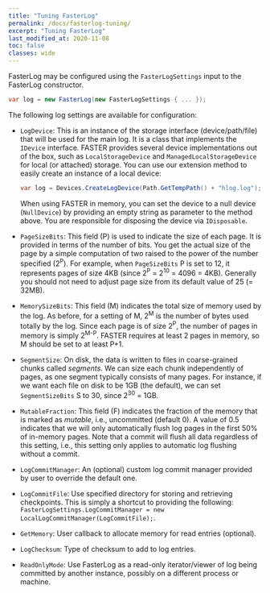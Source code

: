 ```yaml
---
title: "Tuning FasterLog"
permalink: /docs/fasterlog-tuning/
excerpt: "Tuning FasterLog"
last_modified_at: 2020-11-08
toc: false
classes: wide
---
```


FasterLog may be configured using the `FasterLogSettings` input to the FasterLog constructor.

```cs
var log = new FasterLog(new FasterLogSettings { ... });
```

The following log settings are available for configuration:

* `LogDevice`: This is an instance of the storage interface (device/path/file) that will be used for the
main log. It is a class that implements the `IDevice` interface. FASTER provides several device implementations 
out of the box, such as `LocalStorageDevice` and `ManagedLocalStorageDevice` for local (or attached) storage.
You can use our extension method to easily create an instance of a local device:
    ```cs
    var log = Devices.CreateLogDevice(Path.GetTempPath() + "hlog.log");
    ```
    When using FASTER in memory, you can set the device to a null device (`NullDevice`) by providing an empty
    string as parameter to the method above. You are responsible for disposing the device via `IDisposable`.

* `PageSizeBits`: This field (P) is used to indicate the size of each page. It is provided in terms of the number
of bits. You get the actual size of the page by a simple computation of two raised to the power of the number
specified (2<sup>P</sup>). For example, when `PageSizeBits` P is set to 12, it represents pages of size 4KB 
(since 2<sup>P</sup> = 2<sup>10</sup> = 4096 = 4KB). Generally you should not need to adjust page size from its
default value of 25 (= 32MB).

* `MemorySizeBits`: This field (M) indicates the total size of memory used by the log. As before, for a setting
of M, 2<sup>M</sup> is the number of bytes used totally by the log. Since each page is of size 2<sup>P</sup>, the 
number of pages in memory is simply 2<sup>M-P</sup>. FASTER requires at least 2 pages in memory, so M should be 
set to at least P+1.

* `SegmentSize`: On disk, the data is written to files in coarse-grained chunks called _segments_. We can size 
each chunk independently of pages, as one segment typically consists of many pages. For instance, if we want
each file on disk to be 1GB (the default), we can set `SegmentSizeBits` S to 30, since 2<sup>30</sup> = 1GB.

* `MutableFraction`: This field (F) indicates the fraction of the memory that is marked as _mutable_, i.e.,
uncommitted (default 0). A value of 0.5 indicates that we will only automatically flush log pages in the first
50% of in-memory pages. Note that a commit will flush all data regardless of this setting, i.e., this setting
only applies to automatic log flushing without a commit.

* `LogCommitManager`: An (optional) custom log commit manager provided by user to override the default one.

* `LogCommitFile`: Use specified directory for storing and retrieving checkpoints. This is simply a shortcut to
providing the following: `FasterLogSettings.LogCommitManager = new LocalLogCommitManager(LogCommitFile);`.

* `GetMemory`: User callback to allocate memory for read entries (optional).

* `LogChecksum`: Type of checksum to add to log entries.

* `ReadOnlyMode`: Use FasterLog as a read-only iterator/viewer of log being committed by another instance, 
possibly on a different process or machine.
